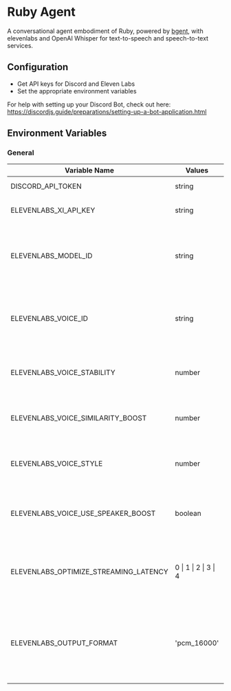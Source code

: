 # Ruby Agent

A conversational agent embodiment of Ruby, powered by [bgent](https://github.com/JoinTheAlliance/bgent), with elevenlabs and OpenAI Whisper for text-to-speech and speech-to-text services.

## Configuration
- Get API keys for Discord and Eleven Labs
- Set the appropriate environment variables

For help with setting up your Discord Bot, check out here: https://discordjs.guide/preparations/setting-up-a-bot-application.html

## Environment Variables

### General

| Variable Name                         | Values                | Defaults                 | Description                                                                      |
|---------------------------------------|-----------------------|--------------------------|----------------------------------------------------------------------------------|
| DISCORD_API_TOKEN                     | string                | ''                       | Discord bot API token.                                                           |
| ELEVENLABS_XI_API_KEY                 | string                | ''                       | API key for Eleven Labs.                                                         |
| ELEVENLABS_MODEL_ID                   | string                | 'eleven_multilingual_v2' | Model ID for a specific language model in Eleven Labs.                           |
| ELEVENLABS_VOICE_ID                   | string                | '21m00Tcm4TlvDq8ikWAM'   | Voice ID for a specific voice in Eleven Labs. Default is "Rachel".               |
| ELEVENLABS_VOICE_STABILITY            | number                | 0.5                      | Stability parameter for Eleven Labs voice synthesis.                             |
| ELEVENLABS_VOICE_SIMILARITY_BOOST     | number                | 0.9                      | Similarity boost for Eleven Labs voice synthesis.                                |
| ELEVENLABS_VOICE_STYLE                | number                | 0.66                     | Style parameter for Eleven Labs voice synthesis.                                 |
| ELEVENLABS_VOICE_USE_SPEAKER_BOOST    | boolean               | false                    | Whether to use speaker boost in Eleven Labs voice synthesis.                     |
| ELEVENLABS_OPTIMIZE_STREAMING_LATENCY | 0 \| 1 \| 2 \| 3 \| 4 | 4                        | Level of optimization for streaming latency in Eleven Labs.                      |
| ELEVENLABS_OUTPUT_FORMAT              | 'pcm_16000'           | 'pcm_16000'              | Output format for voice synthesis. Currently only pcm_16000 will work properly.  |
